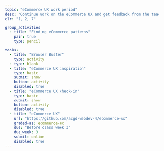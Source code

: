 ```yaml
---
topic: "eCommerce UX work period"
desc: "Continue work on the eCommerce UX and get feedback from the teacher."
clr: "1, 2, 7"

group_activities:
  - title: "Finding eCommerce patterns"
    pair: true
    type: pencil

tasks:
  - title: "Browser Buster"
    type: activity
  - type: blank
  - title: "eCommerce UX inspiration"
    type: basic
    submit: show
    button: activity
    disabled: true
  - title: "eCommerce UX check-in"
    type: basic
    submit: show
    button: activity
    disabled: true
  - title: "eCommerce UX"
    url: "https://github.com/acgd-webdev-4/ecommerce-ux"
    graded-as: ecommerce-ux
    due: "Before class week 3"
    due_week: 3
    submit: online
    disabled: true
---
```

